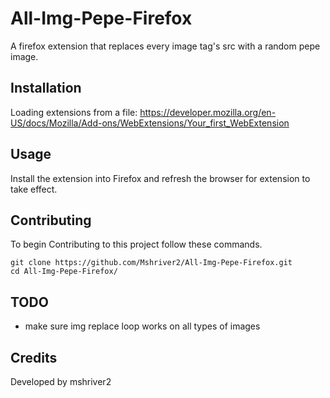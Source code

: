 # All-Img-Pepe-Firefox
A firefox extension that replaces every image tag's src with a random pepe image.

## Installation
Loading extensions from a file:
https://developer.mozilla.org/en-US/docs/Mozilla/Add-ons/WebExtensions/Your_first_WebExtension

## Usage
Install the extension into Firefox and refresh the browser for extension to take effect.

## Contributing
To begin Contributing to this project follow these commands.

```shell
git clone https://github.com/Mshriver2/All-Img-Pepe-Firefox.git
cd All-Img-Pepe-Firefox/
```

## TODO
* make sure img replace loop works on all types of images

## Credits
Developed by mshriver2
